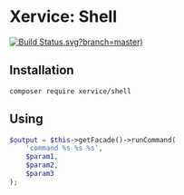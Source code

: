 Xervice: Shell
=====================

[![Build Status](https://travis-ci.org/xervice/shell).svg?branch=master)](https://travis-ci.org/xervice/shell)


Installation
-----------------
```
composer require xervice/shell
```


Using
-----------------
```php
$output = $this->getFacade()->runCommand(
    'command %s %s %s',
    $param1,
    $param2,
    $param3
);
```